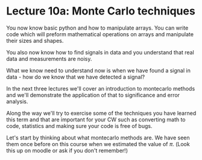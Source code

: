 # Lecture 10a: Monte Carlo techniques

You now know basic python and how to manipulate arrays. You can write code which will preform mathematical operations on arrays and manipulate their sizes and shapes. 

You also now know how to find signals in data and you understand that real data and measurements are noisy. 

What we know need to understand now is when we have found a signal in data - how do we know that we have detected a signal?

In the next three lectures we'll cover an introduction to montecarlo methods and we'll demonstrate the application of that to significance and error analysis.

Along the way we'll try to exercise some of the techniques you have learned this term and that are important for your CW such as converting math to code, statistics and making sure your code is free of bugs.

Let's start by thinking about what montecarlo methods are. We have seen them once before on this course when we estimated the value of $\pi$. (Look this up on moodle or ask if you don't remember!)

```{tableofcontents}
```


